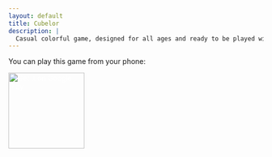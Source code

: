 ```yaml
---
layout: default
title: Cubelor
description: | 
  Casual colorful game, designed for all ages and ready to be played with just one finger. Perfect for playing while using public transport. Squeeze your brain and complete all the levels.
---
```


<p class="has-text-centered">
  You can play this game from your phone:
</p>

<div class="has-text-centered">
  <a class="undecorated" target="_blank" href='https://play.google.com/store/apps/details?id=com.sgmonda.cubelor' style="color: white !important">
    <img alt='Get it on Google Play' src='https://play.google.com/intl/en_us/badges/static/images/badges/en_badge_web_generic.png' width="150" style="margin-bottom: -8px"/>
  </a>
  <a target="_blank" href="https://apps.apple.com/es/app/cubelor/id1497514987?mt=8" style="display:inline-block;overflow:hidden;background:url(https://linkmaker.itunes.apple.com/en-us/badge-lrg.svg?releaseDate=2020-02-11&kind=iossoftware&bubble=apple_music) no-repeat;width:135px;height:40px;"></a>
</div>